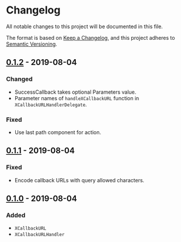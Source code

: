 # Changelog
All notable changes to this project will be documented in this file.

The format is based on [Keep a Changelog](https://keepachangelog.com/en/1.0.0/),
and this project adheres to [Semantic Versioning](https://semver.org/spec/v2.0.0.html).

## [0.1.2] - 2019-08-04
### Changed
- SuccessCallback takes optional Parameters value.
- Parameter names of `handleXCallbackURL` function in `XCallbackURLHandlerDelegate`.

### Fixed
- Use last path component for action.

## [0.1.1] - 2019-08-04
### Fixed
- Encode callback URLs with query allowed characters.

## [0.1.0] - 2019-08-04
### Added
- `XCallbackURL`
- `XCallbackURLHandler`

[0.1.2]: https://github.com/jasonnam/XCallbackURL/compare/0.1.1...0.1.2
[0.1.1]: https://github.com/jasonnam/XCallbackURL/compare/0.1.0...0.1.1
[0.1.0]: https://github.com/jasonnam/XCallbackURL/releases/tag/0.1.0
